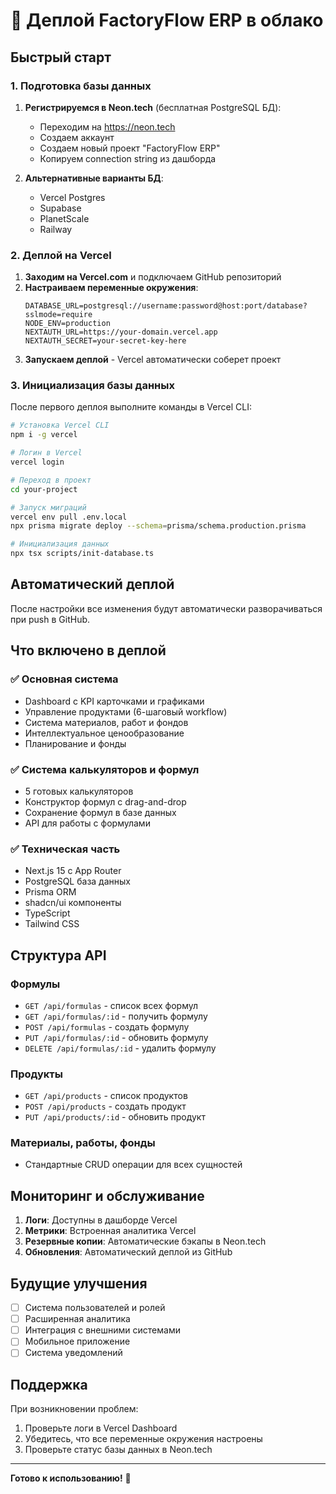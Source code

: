 # 🚀 Деплой FactoryFlow ERP в облако

## Быстрый старт

### 1. Подготовка базы данных

1. **Регистрируемся в Neon.tech** (бесплатная PostgreSQL БД):
   - Переходим на https://neon.tech
   - Создаем аккаунт
   - Создаем новый проект "FactoryFlow ERP"
   - Копируем connection string из дашборда

2. **Альтернативные варианты БД**:
   - Vercel Postgres
   - Supabase
   - PlanetScale
   - Railway

### 2. Деплой на Vercel

1. **Заходим на Vercel.com** и подключаем GitHub репозиторий
2. **Настраиваем переменные окружения**:
   ```
   DATABASE_URL=postgresql://username:password@host:port/database?sslmode=require
   NODE_ENV=production
   NEXTAUTH_URL=https://your-domain.vercel.app
   NEXTAUTH_SECRET=your-secret-key-here
   ```
3. **Запускаем деплой** - Vercel автоматически соберет проект

### 3. Инициализация базы данных

После первого деплоя выполните команды в Vercel CLI:

```bash
# Установка Vercel CLI
npm i -g vercel

# Логин в Vercel
vercel login

# Переход в проект
cd your-project

# Запуск миграций
vercel env pull .env.local
npx prisma migrate deploy --schema=prisma/schema.production.prisma

# Инициализация данных
npx tsx scripts/init-database.ts
```

## Автоматический деплой

После настройки все изменения будут автоматически разворачиваться при push в GitHub.

## Что включено в деплой

### ✅ Основная система
- Dashboard с KPI карточками и графиками
- Управление продуктами (6-шаговый workflow)
- Система материалов, работ и фондов
- Интеллектуальное ценообразование
- Планирование и фонды

### ✅ Система калькуляторов и формул
- 5 готовых калькуляторов
- Конструктор формул с drag-and-drop
- Сохранение формул в базе данных
- API для работы с формулами

### ✅ Техническая часть
- Next.js 15 с App Router
- PostgreSQL база данных
- Prisma ORM
- shadcn/ui компоненты
- TypeScript
- Tailwind CSS

## Структура API

### Формулы
- `GET /api/formulas` - список всех формул
- `GET /api/formulas/:id` - получить формулу
- `POST /api/formulas` - создать формулу
- `PUT /api/formulas/:id` - обновить формулу
- `DELETE /api/formulas/:id` - удалить формулу

### Продукты
- `GET /api/products` - список продуктов
- `POST /api/products` - создать продукт
- `PUT /api/products/:id` - обновить продукт

### Материалы, работы, фонды
- Стандартные CRUD операции для всех сущностей

## Мониторинг и обслуживание

1. **Логи**: Доступны в дашборде Vercel
2. **Метрики**: Встроенная аналитика Vercel
3. **Резервные копии**: Автоматические бэкапы в Neon.tech
4. **Обновления**: Автоматический деплой из GitHub

## Будущие улучшения

- [ ] Система пользователей и ролей
- [ ] Расширенная аналитика
- [ ] Интеграция с внешними системами
- [ ] Мобильное приложение
- [ ] Система уведомлений

## Поддержка

При возникновении проблем:
1. Проверьте логи в Vercel Dashboard
2. Убедитесь, что все переменные окружения настроены
3. Проверьте статус базы данных в Neon.tech

---
**Готово к использованию!** 🎉
